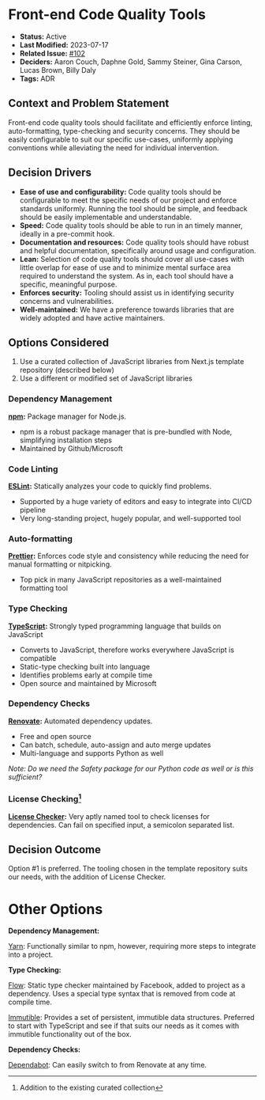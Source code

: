 # Front-end Code Quality Tools

- **Status:** Active
- **Last Modified:** 2023-07-17 <!-- REQUIRED -->
- **Related Issue:** [#102](https://github.com/HHS/grants-equity/issues/102) <!-- RECOMMENDED -->
- **Deciders:** Aaron Couch, Daphne Gold, Sammy Steiner, Gina Carson, Lucas Brown, Billy Daly <!-- REQUIRED -->
- **Tags:** ADR <!-- OPTIONAL -->

## Context and Problem Statement

Front-end code quality tools should facilitate and efficiently enforce linting, auto-formatting, type-checking and security concerns. They should be easily configurable to suit our specific use-cases, uniformly applying conventions while alleviating the need for individual intervention.

## Decision Drivers <!-- RECOMMENDED -->

- **Ease of use and configurability:** Code quality tools should be configurable to meet the specific needs of our project and enforce standards uniformly. Running the tool should be simple, and feedback should be easily implementable and understandable.
- **Speed:** Code quality tools should be able to run in an timely manner, ideally in a pre-commit hook.
- **Documentation and resources:** Code quality tools should have robust and helpful documentation, specifically around usage and configuration.
- **Lean:** Selection of code quality tools should cover all use-cases with little overlap for ease of use and to minimize mental surface area required to understand the system. As in, each tool should have a specific, meaningful purpose.
- **Enforces security:** Tooling should assist us in identifying security concerns and vulnerabilities.
- **Well-maintained:** We have a preference towards libraries that are widely adopted and have active maintainers.

## Options Considered

1. Use a curated collection of JavaScript libraries from Next.js template repository (described below)
2. Use a different or modified set of JavaScript libraries

### Dependency Management

**[npm](https://www.npmjs.com/):** Package manager for Node.js.
- npm is a robust package manager that is pre-bundled with Node, simplifying installation steps
- Maintained by Github/Microsoft

### Code Linting

**[ESLint](https://eslint.org/):** Statically analyzes your code to quickly find problems.
- Supported by a huge variety of editors and easy to integrate into CI/CD pipeline
- Very long-standing project, hugely popular, and well-supported tool

### Auto-formatting

**[Prettier](https://prettier.io/):** Enforces code style and consistency while reducing the need for manual formatting or nitpicking.
- Top pick in many JavaScript repositories as a well-maintained formatting tool

### Type Checking

**[TypeScript](https://www.typescriptlang.org/):** Strongly typed programming language that builds on JavaScript
- Converts to JavaScript, therefore works everywhere JavaScript is compatible
- Static-type checking built into language
- Identifies problems early at compile time
- Open source and maintained by Microsoft

### Dependency Checks

**[Renovate](https://docs.renovatebot.com/):** Automated dependency updates.
- Free and open source
- Can batch, schedule, auto-assign and auto merge updates
- Multi-language and supports Python as well

*Note: Do we need the Safety package for our Python code as well or is this sufficient?*

### License Checking[^*]
**[License Checker](https://www.npmjs.com/package/license-checker):** Very aptly named tool to check licenses for dependencies. Can fail on specified input, a semicolon separated list.

## Decision Outcome <!-- REQUIRED -->

Option #1 is preferred. The tooling chosen in the template repository suits our needs, with the addition of License Checker.

# Other Options

**Dependency Management:**

[Yarn](https://yarnpkg.com/): Functionally similar to npm, however, requiring more steps to integrate into a project.

**Type Checking:**

[Flow](https://flow.org/): Static type checker maintained by Facebook, added to project as a dependency. Uses a special type syntax that is removed from code at compile time.

[Immutible](https://immutable-js.com/): Provides a set of persistent, immutible data structures. Preferred to start with TypeScript and see if that suits our needs as it comes with immutible functionality out of the box.

**Dependency Checks:**

[Dependabot](https://github.com/dependabot): Can easily switch to from Renovate at any time.

[^*]: Addition to the existing curated collection
